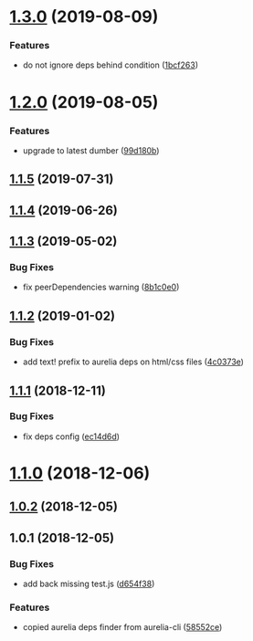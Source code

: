 # [1.3.0](https://github.com/dumberjs/aurelia-deps-finder/compare/v1.2.0...v1.3.0) (2019-08-09)


### Features

* do not ignore deps behind condition ([1bcf263](https://github.com/dumberjs/aurelia-deps-finder/commit/1bcf263))



# [1.2.0](https://github.com/dumberjs/aurelia-deps-finder/compare/v1.1.5...v1.2.0) (2019-08-05)


### Features

* upgrade to latest dumber ([99d180b](https://github.com/dumberjs/aurelia-deps-finder/commit/99d180b))



## [1.1.5](https://github.com/dumberjs/aurelia-deps-finder/compare/v1.1.4...v1.1.5) (2019-07-31)



## [1.1.4](https://github.com/dumberjs/aurelia-deps-finder/compare/v1.1.3...v1.1.4) (2019-06-26)



## [1.1.3](https://github.com/dumberjs/aurelia-deps-finder/compare/v1.1.2...v1.1.3) (2019-05-02)


### Bug Fixes

* fix peerDependencies warning ([8b1c0e0](https://github.com/dumberjs/aurelia-deps-finder/commit/8b1c0e0))



## [1.1.2](https://github.com/dumberjs/aurelia-deps-finder/compare/v1.1.1...v1.1.2) (2019-01-02)


### Bug Fixes

* add text! prefix to aurelia deps on html/css files ([4c0373e](https://github.com/dumberjs/aurelia-deps-finder/commit/4c0373e))



## [1.1.1](https://github.com/dumberjs/aurelia-deps-finder/compare/v1.1.0...v1.1.1) (2018-12-11)


### Bug Fixes

* fix deps config ([ec14d6d](https://github.com/dumberjs/aurelia-deps-finder/commit/ec14d6d))



# [1.1.0](https://github.com/dumberjs/aurelia-deps-finder/compare/v1.0.2...v1.1.0) (2018-12-06)



## [1.0.2](https://github.com/dumberjs/aurelia-deps-finder/compare/v1.0.1...v1.0.2) (2018-12-05)



## 1.0.1 (2018-12-05)


### Bug Fixes

* add back missing test.js ([d654f38](https://github.com/dumberjs/aurelia-deps-finder/commit/d654f38))


### Features

* copied aurelia deps finder from aurelia-cli ([58552ce](https://github.com/dumberjs/aurelia-deps-finder/commit/58552ce))




